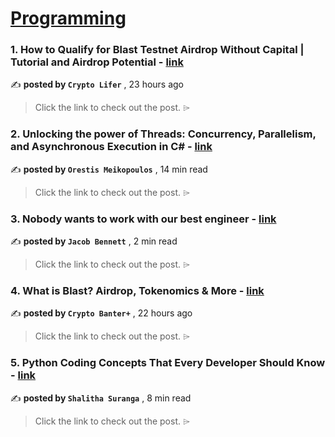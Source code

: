 
<h1><a href=https://medium.com/tag/programming/recommended target="_blank" rel="noopener noreferrer">Programming</a></h1>
<h3>1. How to Qualify for Blast Testnet Airdrop Without Capital | Tutorial and Airdrop Potential - <a href=https://medium.com/@gygoqy/how-to-qualify-for-blast-testnet-airdrop-without-capital-tutorial-and-airdrop-potential-d19e13f045a7?source=tag_recommended_feed---------0-84----------programming----------811820e6_d383_4b7d_a0f8_db8f4b158ce9------- target="_blank" rel="noopener noreferrer">link</a></h3>

✍️ **posted by `Crypto Lifer`** <date> , 23 hours ago</date>

<blockquote>Click the link to check out the post. ⌲</blockquote>

<h3>2. Unlocking the power of Threads: Concurrency, Parallelism, and Asynchronous Execution in C# - <a href=https://medium.com/gitconnected/unlocking-the-power-of-threads-concurrency-parallelism-and-asynchronous-execution-in-c-082ef99b6a78?source=tag_recommended_feed---------1-107----------programming----------811820e6_d383_4b7d_a0f8_db8f4b158ce9------- target="_blank" rel="noopener noreferrer">link</a></h3>

✍️ **posted by `Orestis Meikopoulos`** <date> , 14 min read</date>

<blockquote>Click the link to check out the post. ⌲</blockquote>

<h3>3. Nobody wants to work with our best engineer - <a href=https://medium.com/atomic-engineer/i-fired-our-best-engineer-62112fea1e9f?source=tag_recommended_feed---------2-85----------programming----------811820e6_d383_4b7d_a0f8_db8f4b158ce9------- target="_blank" rel="noopener noreferrer">link</a></h3>

✍️ **posted by `Jacob Bennett`** <date> , 2 min read</date>

<blockquote>Click the link to check out the post. ⌲</blockquote>

<h3>4. What is Blast? Airdrop, Tokenomics & More - <a href=https://medium.com/@lanijavi/what-is-blast-airdrop-tokenomics-more-a1ad94d79c29?source=tag_recommended_feed---------3-84----------programming----------811820e6_d383_4b7d_a0f8_db8f4b158ce9------- target="_blank" rel="noopener noreferrer">link</a></h3>

✍️ **posted by `Crypto Banter+`** <date> , 22 hours ago</date>

<blockquote>Click the link to check out the post. ⌲</blockquote>

<h3>5. Python Coding Concepts That Every Developer Should Know - <a href=https://medium.com/gitconnected/python-coding-concepts-that-every-developer-should-know-4b2203b08b4a?source=tag_recommended_feed---------4-107----------programming----------811820e6_d383_4b7d_a0f8_db8f4b158ce9------- target="_blank" rel="noopener noreferrer">link</a></h3>

✍️ **posted by `Shalitha Suranga`** <date> , 8 min read</date>

<blockquote>Click the link to check out the post. ⌲</blockquote>

